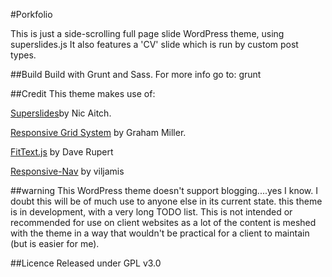 #Porkfolio

This is just a side-scrolling full page slide WordPress theme, using superslides.js
It also features a 'CV' slide which is run by custom post types.

##Build
Build with Grunt and Sass. For more info go to:
grunt

##Credit
This theme makes use of:

[Superslides](https://github.com/nicinabox/superslides)by Nic Aitch.

[Responsive Grid System](https://github.com/grahammiller/ResponsiveGridSystem) by Graham Miller.

[FitText.js](http://daverupert.com) by Dave Rupert

[Responsive-Nav](https://github.com/viljamis/responsive-nav.js) by viljamis

##warning
This WordPress theme doesn't support blogging....yes I know.
I doubt this will be of much use to anyone else in its current state. 
this theme is in development, with a very long TODO list. 
This is not intended or recommended for use on client websites as a lot of the content is meshed with the theme in a way that wouldn't be practical for a client to maintain (but is easier for me). 


##Licence
Released under GPL v3.0
